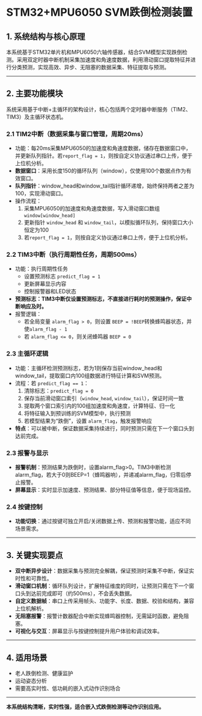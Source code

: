 # STM32+MPU6050 SVM跌倒检测装置

## 1. 系统结构与核心原理

本系统基于STM32单片机和MPU6050六轴传感器，结合SVM模型实现跌倒检测。采用双定时器中断机制采集加速度和角速度数据，利用滑动窗口提取特征并进行分类预测，实现高效、异步、无阻塞的数据采集、特征提取与预测。

---

## 2. 主要功能模块

系统采用基于中断+主循环的架构设计，核心包括两个定时器中断服务（TIM2、TIM3）及主循环状态机。
### 2.1 TIM2中断（数据采集与窗口管理，周期20ms）

- 功能：每20ms采集MPU6050的加速度和角速度数据，储存在数据窗口中，并更新队列指针。若`report_flag = 1`，则按自定义协议通过串口上传，便于上位机分析。
- **数据窗口**：采用长度150的循环队列（window），仅使用100个数据点作为有效窗口。
- **队列指针**：window_head和window_tail指针循环递增，始终保持两者之差为100，实现滑动窗口。
- 操作流程：
	1. 采集MPU6050的加速度和角速度数据，写入滑动窗口数组 `window[window_head]`
	2. 更新指针 `window_head` 和 `window_tail`，以模拟循环队列，保持窗口大小恒定为100
	3. 若`report_flag = 1`，则按自定义协议通过串口上传，便于上位机分析。
### 2.2 TIM3中断（执行周期性任务，周期500ms）

- 功能：执行周期性任务
	- 设置预测标志 `predict_flag = 1`
	- 更新屏幕显示内容
	- 控制报警器和LED状态
- **预测标志：TIM3中断仅设置预测标志，不直接进行耗时的预测操作，保证中断响应及时。**
- 报警逻辑：
	- 若全局变量 `alarm_flag > 0`，则设置 `BEEP = !BEEP`转换蜂鸣器状态，并使`alarm_flag - 1`
	- 若 `alarm_flag <= 0`，则关闭蜂鸣器 `BEEP = 0`
### 2.3 主循环逻辑

- 功能：主循环检测预测标志，若为1则保存当前window_head和window_tail，提取窗口内100组数据进行特征计算和SVM预测。
- 流程：若 `predict_flag == 1`：
    1. 清除标志：`predict_flag = 0`
    2. 保存当前滑动窗口索引（`window_head`, `window_tail`），保证时间一致
    3. 提取两个窗口索引内的100组加速度和角速度，计算特征、归一化
    4. 将特征输入到预训练的SVM模型中，执行预测
    5. 若模型结果为“跌倒”，设置 `alarm_flag`，触发报警响应
- **特点**：可以被中断，保证数据采集持续进行，同时预测只需在下一个窗口头到达前完成。
### 2.3 报警与显示

- **报警机制**：预测结果为跌倒时，设置alarm_flag>0。TIM3中断检测alarm_flag，若大于0则BEEP=1（蜂鸣器响），并递减alarm_flag，归零后停止报警。
- **屏幕显示**：实时显示加速度、预测结果、部分特征值等信息，便于现场监控。
### 2.4 按键控制

- **功能切换**：通过按键可独立开启/关闭数据上传、预测和报警功能，适应不同场景需求。

---

## 3. 关键实现要点

- **双中断异步设计**：数据采集与预测完全解耦，保证预测时采集不中断，保证实时性和可靠性。
- **滑动窗口机制**：循环队列设计，扩展特征维度的同时，让预测只需在下一个窗口头到达前完成即可（约500ms），不会丢失数据。
- **自定义数据帧**：串口上传采用帧头、功能字、长度、数据、校验和结构，兼容上位机解析。
- **无阻塞报警**：报警计数器配合中断实现蜂鸣器控制，无需延时函数，避免阻塞。
- **可视化与交互**：屏幕显示与按键控制提升用户体验和调试效率。

---

## 4. 适用场景

- 老人跌倒检测、健康监护
- 运动姿态分析
- 需要高实时性、低功耗的嵌入式动作识别场合

---

**本系统结构清晰，实时性强，适合嵌入式跌倒检测等动作识别应用。**